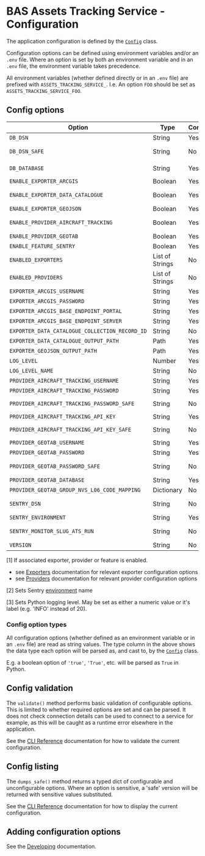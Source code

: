 # BAS Assets Tracking Service - Configuration

The application configuration is defined by the [`Config`](../src/assets_tracking_service/config.py) class.

Configuration options can be defined using environment variables and/or an `.env` file. Where an option is set by both
an environment variable and in an `.env` file, the environment variable takes precedence.

All environment variables (whether defined directly or in an `.env` file) are prefixed with `ASSETS_TRACKING_SERVICE_`.
I.e. An option `FOO` should be set as `ASSETS_TRACKING_SERVICE_FOO`.

## Config options

| Option                                         | Type            | Configurable | Required | Sensitive | Summary                                                             | Default       | Example                                                   |
|------------------------------------------------|-----------------|--------------|----------|-----------|---------------------------------------------------------------------|---------------|-----------------------------------------------------------|
| `DB_DSN`                                       | String          | Yes          | Yes      | Yes       | Postgres connection string                                          | *N/A*         | 'postgresql://username:password@$db.example.com/database' |
| `DB_DSN_SAFE`                                  | String          | No           | -        | -         | `DB_DSN` with sensitive elements redacted                           | *N/A*         | 'postgresql://username:REDACTED@$db.example.com/database' |
| `DB_DATABASE`                                  | String          | Yes          | No       | No        | Optional override for database in `DB_DSN`                          | *None*        | 'database_test'                                           |
| `ENABLE_EXPORTER_ARCGIS`                       | Boolean         | Yes          | No       | No        | Enables ArcGIS exporter if true                                     | *True*        | *True*                                                    |
| `ENABLE_EXPORTER_DATA_CATALOGUE`               | Boolean         | Yes          | No       | No        | Enables Data Catalogue exporter if true                             | *True*        | *True*                                                    |
| `ENABLE_EXPORTER_GEOJSON`                      | Boolean         | Yes          | No       | No        | Enables GeoJSON exporter if true                                    | *True*        | *True*                                                    |
| `ENABLE_PROVIDER_AIRCRAFT_TRACKING`            | Boolean         | Yes          | No       | No        | Enables Aircraft Tracking provider if true                          | *True*        | *True*                                                    |
| `ENABLE_PROVIDER_GEOTAB`                       | Boolean         | Yes          | No       | No        | Enables Geotab provider if true                                     | *True*        | *True*                                                    |
| `ENABLE_FEATURE_SENTRY`                        | Boolean         | Yes          | No       | No        | Enables Sentry monitoring if true                                   | *True*        | *True*                                                    |
| `ENABLED_EXPORTERS`                            | List of Strings | No           | -        | -         | Derived list of enabled exporter names                              | *N/A*         | '['arcgis', 'geojson]'                                    |
| `ENABLED_PROVIDERS`                            | List of Strings | No           | -        | -         | Derived list of enabled provider names                              | *N/A*         | '['geotab']'                                              |
| `EXPORTER_ARCGIS_USERNAME`                     | String          | Yes          | Yes [1]  | No        | See relevant exporter configuration                                 | *None*        | 'x'                                                       |
| `EXPORTER_ARCGIS_PASSWORD`                     | String          | Yes          | Yes [1]  | Yes       | See relevant exporter configuration                                 | *None*        | 'x'                                                       |
| `EXPORTER_ARCGIS_BASE_ENDPOINT_PORTAL`         | String          | Yes          | Yes [1]  | No        | See relevant exporter configuration                                 | *None*        | 'https://example.com'                                     |
| `EXPORTER_ARCGIS_BASE_ENDPOINT_SERVER`         | String          | Yes          | Yes [1]  | No        | See relevant exporter configuration                                 | *None*        | 'https://example.com/arcgis'                              |
| `EXPORTER_DATA_CATALOGUE_COLLECTION_RECORD_ID` | String          | No           | -        | No        | See relevant exporter configuration                                 | *N/A*         | '123'                                                     |
| `EXPORTER_DATA_CATALOGUE_OUTPUT_PATH`          | Path            | Yes          | Yes [1]  | No        | See relevant exporter configuration                                 | *None*        | '/data/exports/records'                                   |
| `EXPORTER_GEOJSON_OUTPUT_PATH`                 | Path            | Yes          | Yes [1]  | No        | See relevant exporter configuration                                 | *None*        | '/data/exports/output.geojson'                            |
| `LOG_LEVEL`                                    | Number          | Yes          | No       | No        | Application logging level                                           | 30            | 20                                                        |
| `LOG_LEVEL_NAME`                               | String          | No           | No       | Non       | Application logging level name                                      | 'WARNING'     | 'INFO'                                                    |
| `PROVIDER_AIRCRAFT_TRACKING_USERNAME`          | String          | Yes          | Yes [1]  | No        | See relevant provider configuration                                 | *None*        | 'x'                                                       |
| `PROVIDER_AIRCRAFT_TRACKING_PASSWORD`          | String          | Yes          | Yes [1]  | Yes       | See relevant provider configuration                                 | *None*        | 'x'                                                       |
| `PROVIDER_AIRCRAFT_TRACKING_PASSWORD_SAFE`     | String          | No           | -        | -         | `PROVIDER_AIRCRAFT_TRACKING_PASSWORD` with sensitive value redacted | *N/A*         | 'REDACTED'                                                |
| `PROVIDER_AIRCRAFT_TRACKING_API_KEY`           | String          | Yes          | Yes [1]  | Yes       | See relevant provider configuration                                 | *None*        | 'x'                                                       |
| `PROVIDER_AIRCRAFT_TRACKING_API_KEY_SAFE`      | String          | No           | -        | -         | `PROVIDER_AIRCRAFT_TRACKING_API_KEY` with sensitive value redacted  | *N/A*         | 'REDACTED'                                                |
| `PROVIDER_GEOTAB_USERNAME`                     | String          | Yes          | Yes [1]  | No        | See relevant provider configuration                                 | *None*        | 'x'                                                       |
| `PROVIDER_GEOTAB_PASSWORD`                     | String          | Yes          | Yes [1]  | Yes       | See relevant provider configuration                                 | *None*        | 'x'                                                       |
| `PROVIDER_GEOTAB_PASSWORD_SAFE`                | String          | No           | -        | -         | `PROVIDER_GEOTAB_PASSWORD` with sensitive value redacted            | *N/A*         | 'REDACTED'                                                |
| `PROVIDER_GEOTAB_DATABASE`                     | String          | Yes          | Yes [1]  | No        | See relevant provider configuration                                 | *None*        | 'x'                                                       |
| `PROVIDER_GEOTAB_GROUP_NVS_L06_CODE_MAPPING`   | Dictionary      | No           | -        | -         | See relevant provider configuration                                 | *N/A*         | -                                                         |
| `SENTRY_DSN`                                   | String          | No           | -        | -         | Sentry connection string (not considered sensitive)                 | *N/A*         | 'https://123@123.ingest.us.sentry.io/123'                 |
| `SENTRY_ENVIRONMENT`                           | String          | Yes          | No       | No        | [2]                                                                 | 'development' | 'production'                                              |
| `SENTRY_MONITOR_SLUG_ATS_RUN`                  | String          | No           | -        | -         | Name of the relevant sentry cron monitor for tracking data refresh  | *N/A*         | 'ats-run'                                                 |
| `VERSION`                                      | String          | No           | -        | -         | Application package version                                         | *N/A*         | '0.3.0'                                                   |

[1] If associated exporter, provider or feature is enabled.

- see [Exporters](./exporters.md) documentation for relevant exporter configuration options
- see [Providers](./providers.md) documentation for relevant provider configuration options

[2] Sets Sentry [environment](https://docs.sentry.io/platforms/python/configuration/environments/) name

[3] Sets Python logging level. May be set as either a numeric value or it's label (e.g. 'INFO' instead of 20).

### Config option types

All configuration options (whether defined as an environment variable or in an `.env` file) are read as string values.
The type column in the above shows the data type each option will be parsed as, and cast to, by the
[`Config`](../src/assets_tracking_service/config.py) class.

E.g. a boolean option of `'true'`, `'True'`, etc. will be parsed as `True` in Python.

## Config validation

The `validate()` method performs basic validation of configurable options. This is limited to whether required options
are set and can be parsed. It does not check connection details can be used to connect to a service for example, as
this will be caught as a runtime error elsewhere in the application.

See the [CLI Reference](./cli-reference.md#config-commands) documentation for how to validate the current configuration.

## Config listing

The `dumps_safe()` method returns a typed dict of configurable and unconfigurable options. Where an option is
sensitive, a 'safe' version will be returned with sensitive values substituted.

See the [CLI Reference](./cli-reference.md#config-commands) documentation for how to display the current configuration.

## Adding configuration options

See the [Developing](./dev.md#adding-configuration-options) documentation.
